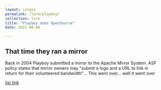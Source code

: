 ```yaml
---
layout: single
permalink: /lore/playboy/
collection: lore
title: "Playboy does OpenSource"
date: 2021-08-08

---
```



## That time they ran a mirror


Back in 2004 Playboy submitted a mirror to the Apache Mirror System. ASF policy states that mirror owners may "submit a logo and a URL to link in return for their volunteered bandwidth"... This went over... well it went over

[list link](https://lists.apache.org/thread.html/30358deb51170729be78e500e5b632fb4ca059b2e1604740ebd7c612%401093301460%40%3Cinfrastructure.apache.org%3E)

